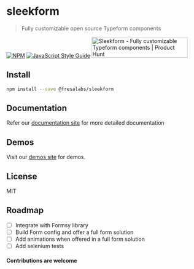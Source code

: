 # sleekform

> Fully customizable open source Typeform components

[![NPM](https://img.shields.io/npm/v/@fresalabs/sleekform.svg)](https://www.npmjs.com/package/@fresalabs/sleekform) [![JavaScript Style Guide](https://img.shields.io/badge/code_style-standard-brightgreen.svg)](https://standardjs.com)
<a href="https://www.producthunt.com/posts/sleekform?utm_source=badge-featured&utm_medium=badge&utm_souce=badge-sleekform" target="_blank"><img src="https://api.producthunt.com/widgets/embed-image/v1/featured.svg?post_id=268300&theme=light" alt="Sleekform - Fully customizable Typeform components | Product Hunt" style="width: 250px; height: 54px;" width="250" height="54" /></a>

## Install

```bash
npm install --save @fresalabs/sleekform
```

## Documentation

Refer our [documentation site](https://sleekform.fresalabs.com) for more detailed documentation

## Demos

Visit our [demos site](https://codesandbox.io/s/v004-byyzz) for demos.

## License

MIT

## Roadmap

- [ ] Integrate with Formsy library
- [ ] Build Form config and offer a full form solution
- [ ] Add animations when offered in a full form solution
- [ ] Add selenium tests

#### Contributions are welcome
